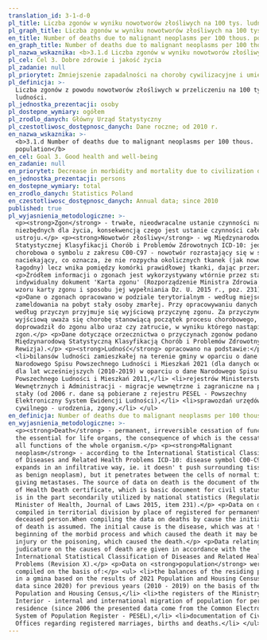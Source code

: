 ```yaml
---
translation_id: 3-1-d-0
pl_title: Liczba zgonów w wyniku nowotworów złośliwych na 100 tys. ludności
pl_graph_title: Liczba zgonów w wyniku nowotworów złośliwych na 100 tys. ludności
en_title: Number of deaths due to malignant neoplasms per 100 thous. population
en_graph_title: Number of deaths due to malignant neoplasms per 100 thous. population
pl_nazwa_wskaznika: <b>3.1.d Liczba zgonów w wyniku nowotworów złośliwych na 100 tys. ludności</b>
pl_cel: Cel 3. Dobre zdrowie i jakość życia
pl_zadanie: null
pl_priorytet: Zmniejszenie zapadalności na choroby cywilizacyjne i umieralności z ich powodu
pl_definicja: >-
  Liczba zgonów z powodu nowotworów złośliwych w przeliczeniu na 100 tys.
  ludności.
pl_jednostka_prezentacji: osoby
pl_dostepne_wymiary: ogółem
pl_zrodlo_danych: Główny Urząd Statystyczny
pl_czestotliwosc_dostępnosc_danych: Dane roczne; od 2010 r.
en_nazwa_wskaznika: >-
  <b>3.1.d Number of deaths due to malignant neoplasms per 100 thous.
  population</b>
en_cel: Goal 3. Good health and well-being
en_zadanie: null
en_priorytet: Decrease in morbidity and mortality due to civilization diseases
en_jednostka_prezentacji: persons
en_dostepne_wymiary: total
en_zrodlo_danych: Statistics Poland
en_czestotliwosc_dostępnosc_danych: Annual data; since 2010
published: true
pl_wyjasnienia_metodologiczne: >-
  <p><strong>Zgon</strong> - trwałe, nieodwracalne ustanie czynności narządów
  niezbędnych dla życia, konsekwencją czego jest ustanie czynności całego
  ustroju.</p> <p><strong>Nowotwór złośliwy</strong> - wg Międzynarodowej
  Statystycznej Klasyfikacji Chorób i Problemów Zdrowotnych ICD-10: jednostka
  chorobowa o symbolu z zakresu C00-C97 - nowotwór rozrastający się w sposób
  naciekający, co oznacza, że nie rozpycha okolicznych tkanek (jak nowotwór
  łagodny) lecz wnika pomiędzy komórki prawidłowej tkanki, dając przerzuty.</p>
  <p>Źródłem informacji o zgonach jest wykorzystywany wtórnie przez statystykę
  indywidualny dokument 'Karta zgonu' (Rozporządzenie Ministra Zdrowia w sprawie
  wzoru karty zgonu i sposobu jej wypełniania Dz. U. 2015 r., poz. 231).</p>
  <p>Dane o zgonach opracowano w podziale terytorialnym - według miejsca
  zameldowania na pobyt stały osoby zmarłej. Przy opracowywaniu danych zgonów
  według przyczyn przyjmuje się wyjściową przyczynę zgonu. Za przyczynę
  wyjściową uważa się chorobę stanowiącą początek procesu chorobowego, który
  doprowadził do zgonu albo uraz czy zatrucie, w wyniku którego nastąpił
  zgon.</p> <p>Dane dotyczące orzecznictwa o przyczynach zgonów podano zgodnie z
  Międzynarodową Statystyczną Klasyfikacją Chorób i Problemów Zdrowotnych (X
  Rewizja).</p> <p><strong>Ludność</strong> opracowano na podstawie:</p> <ul>
  <li>bilansów ludności zamieszkałej na terenie gminy w oparciu o dane
  Narodowego Spisu Powszechnego Ludności i Mieszkań 2021 (dla danych od 2020 r.)
  dla lat wcześniejszych (2010-2019) w oparciu o dane Narodowego Spisu
  Powszechnego Ludności i Mieszkań 2011,</li> <li>rejestrów Ministerstwa Spraw
  Wewnętrznych i Administracji - migracje wewnętrzne i zagraniczne na pobyt
  stały (od 2006 r. dane są pobierane z rejestru PESEL - Powszechny
  Elektroniczny System Ewidencji Ludności),</li> <li>sprawozdań urzędów stanu
  cywilnego - urodzenia, zgony.</li> </ul>
en_definicja: Number of deaths due to malignant neoplasms per 100 thous. population.
en_wyjasnienia_metodologiczne: >-
  <p><strong>Death</strong> - permanent, irreversible cessation of functions of
  the essential for life organs, the consequence of which is the cessation of
  all functions of the whole organism.</p> <p><strong>Malignant
  neoplasm</strong> - according to the International Statistical Classification
  of Diseases and Related Health Problems ICD-10: disease symbol C00-C97 - it
  expands in an infiltrative way, ie. it doesn' t push surrounding tissue (such
  as benign neoplasm), but it penetrates between the cells of normal tissue,
  giving metastases. The source of data on death is the document of the Ministry
  of Health Death certificate, which is basic document for civil status acts and
  is in the part secondarily utilized by national statistics (Regulation of the
  Minister of Health, Journal of Laws 2015, item 231).</p> <p>Data on deaths are
  compiled in territorial division by place of registered for permanent stay of
  deceased person.When compiling the data on deaths by cause the initial cause
  of death is assumed. The initial cause is the disease, which was at the
  beginning of the morbid process and which caused the death it may be also the
  injury or the poisoning, which caused the death.</p> <p>Data relating to the
  judicature on the causes of death are given in accordance with the
  International Statistical Classification of Diseases and Related Health
  Problems (Revision X).</p> <p>Data on <strong>population</strong> were
  compiled on the basis of:</p> <ul> <li>the balances of the residing population
  in a gmina based on the results of 2021 Population and Housing Census (for
  data since 2020) for previous years (2010 - 2019) on the basis of the 2011
  Population and Housing Census,</li> <li>the registers of the Ministry of
  Interior - internal and international migration of population for permanent
  residence (since 2006 the presented data come from the Common Electronic
  System of Population Register - PESEL),</li> <li>documentation of Civil Status
  Offices regarding registered marriages, births and deaths.</li> </ul>
---
```

